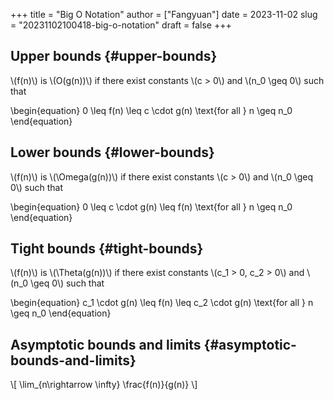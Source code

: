 +++
title = "Big O Notation"
author = ["Fangyuan"]
date = 2023-11-02
slug = "20231102100418-big-o-notation"
draft = false
+++

## Upper bounds {#upper-bounds}

\\(f(n)\\) is \\(O(g(n))\\) if there exist constants \\(c > 0\\) and \\(n\_0 \geq 0\\) such that

\begin{equation}
0 \leq f(n) \leq c \cdot g(n) \text{for all } n \geq n\_0
\end{equation}


## Lower bounds {#lower-bounds}

\\(f(n)\\) is \\(\Omega(g(n))\\) if there exist constants \\(c > 0\\) and \\(n\_0 \geq 0\\) such that

\begin{equation}
0 \leq c \cdot g(n) \leq f(n) \text{for all } n \geq n\_0
\end{equation}


## Tight bounds {#tight-bounds}

\\(f(n)\\) is \\(\Theta(g(n))\\) if there exist constants \\(c\_1 > 0, c\_2 > 0\\) and \\(n\_0 \geq 0\\) such that

\begin{equation}
c\_1 \cdot g(n) \leq f(n) \leq c\_2 \cdot g(n) \text{for all } n \geq n\_0
\end{equation}


## Asymptotic bounds and limits {#asymptotic-bounds-and-limits}

\\[
\lim\_{n\rightarrow \infty} \frac{f(n)}{g(n)}
\\]
